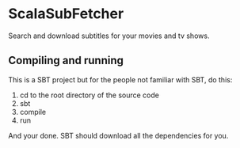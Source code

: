 ScalaSubFetcher
===============

Search and download subtitles for your movies and tv shows.


## Compiling and running
This is a SBT project but for the people not familiar with SBT, do this:
1. cd to the root directory of the source code
2. sbt
3. compile
4. run

And your done. SBT should download all the dependencies for you.
